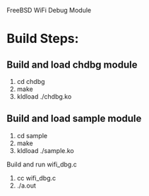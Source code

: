 FreeBSD WiFi Debug Module

Build Steps:
============
Build and load chdbg module
----------------------------
1. cd chdbg
2. make
3. kldload ./chdbg.ko

Build and load sample module
------------------------------
1. cd sample
2. make
3. kldload ./sample.ko

Build and run wifi_dbg.c
1. cc wifi_dbg.c
2. ./a.out

